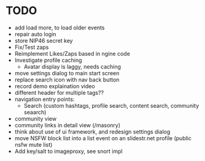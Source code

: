 # TODO 
- add load more, to load older events
- repair auto login
- store NIP46 secret key
- Fix/Test zaps
- Reimplement Likes/Zaps based in ngine code
- Investigate profile caching
  - Avatar display is laggy, needs caching
- move settings dialog to main start screen
- replace search icon with nav back button
- record demo explaination video
- different header for multiple tags??
- navigation entry points:
  - Search (custom hashtags, profile search, content search, community seaarch)
- community view
- community links in detail view (/masonry)
- think about use of ui framework, and redesign settings dialog
- move NSFW block list into a list event on an slidestr.net profile (public nsfw mute list)
- Add key/salt to imageproxy, see snort impl
